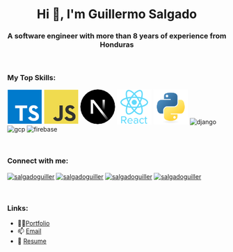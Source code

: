 <h1 align="center">Hi 👋, I'm Guillermo Salgado</h1>
<h3 align="center">A software engineer with more than 8 years of experience from Honduras</h3>

<br />

<h3 align="left">My Top Skills:</h3>
<p align="left">
  <img src="https://raw.githubusercontent.com/devicons/devicon/master/icons/typescript/typescript-original.svg" alt="typescript" width="80" height="80" />
  <img src="https://raw.githubusercontent.com/devicons/devicon/master/icons/javascript/javascript-original.svg" alt="javascript" width="80" height="80" />
  <svg xmlns="http://www.w3.org/2000/svg" viewBox="0 0 180 180" width="80"><mask height="180" id=":r8:mask0_408_134" maskUnits="userSpaceOnUse" width="180" x="0" y="0" style="mask-type: alpha;"><circle cx="90" cy="90" fill="black" r="90"></circle></mask><g mask="url(#:r8:mask0_408_134)"><circle cx="90" cy="90" data-circle="true" fill="black" r="90"></circle><path d="M149.508 157.52L69.142 54H54V125.97H66.1136V69.3836L139.999 164.845C143.333 162.614 146.509 160.165 149.508 157.52Z" fill="url(#:r8:paint0_linear_408_134)"></path><rect fill="url(#:r8:paint1_linear_408_134)" height="72" width="12" x="115" y="54"></rect></g><defs><linearGradient gradientUnits="userSpaceOnUse" id=":r8:paint0_linear_408_134" x1="109" x2="144.5" y1="116.5" y2="160.5"><stop stop-color="white"></stop><stop offset="1" stop-color="white" stop-opacity="0"></stop></linearGradient><linearGradient gradientUnits="userSpaceOnUse" id=":r8:paint1_linear_408_134" x1="121" x2="120.799" y1="54" y2="106.875"><stop stop-color="white"></stop><stop offset="1" stop-color="white" stop-opacity="0"></stop></linearGradient></defs></svg>
  <img src="https://raw.githubusercontent.com/devicons/devicon/master/icons/react/react-original-wordmark.svg" alt="react" width="80" height="80" />
  <img src="https://raw.githubusercontent.com/devicons/devicon/master/icons/python/python-original.svg" alt="python" width="80" height="80" />
  <img src="https://cdn.worldvectorlogo.com/logos/django.svg" alt="django" width="80" height="80" />
  <img src="https://www.vectorlogo.zone/logos/google_cloud/google_cloud-icon.svg" alt="gcp" width="80" height="80" />
  <img src="https://www.vectorlogo.zone/logos/firebase/firebase-icon.svg" alt="firebase" width="80" height="80" />
</p>

<br />

<h3 align="left">Connect with me:</h3>
<p align="left">
  <a href="https://twitter.com/salgadoguiller" target="blank"><img align="center"
      src="https://raw.githubusercontent.com/rahuldkjain/github-profile-readme-generator/master/src/images/icons/Social/twitter.svg"
      alt="salgadoguiller" height="25" width="35" /></a>
  <a href="https://linkedin.com/in/salgadoguiller" target="blank"><img align="center"
      src="https://raw.githubusercontent.com/rahuldkjain/github-profile-readme-generator/master/src/images/icons/Social/linked-in-alt.svg"
      alt="salgadoguiller" height="25" width="35" /></a>
  <a href="https://fb.com/salgadoguiller" target="blank"><img align="center"
      src="https://raw.githubusercontent.com/rahuldkjain/github-profile-readme-generator/master/src/images/icons/Social/facebook.svg"
      alt="salgadoguiller" height="25" width="35" /></a>
  <a href="https://instagram.com/salgadoguiller" target="blank"><img align="center"
      src="https://raw.githubusercontent.com/rahuldkjain/github-profile-readme-generator/master/src/images/icons/Social/instagram.svg"
      alt="salgadoguiller" height="25" width="35" /></a>
</p>

<br />


<h3 align="left">Links:</h3>

- 👨‍💻[Portfolio](https://portfolio-three-pearl-77.vercel.app/)
- 📫 [Email](mailto:guillermosalgado822@gmail.com)
- 📄 [Resume](https://resume.io/r/RrMRtJSsv)